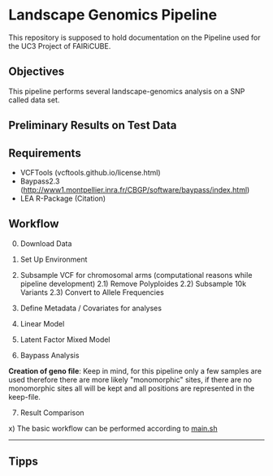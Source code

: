 # Landscape Genomics Pipeline 

This repository is supposed to hold documentation on the Pipeline used for the UC3 Project of FAIRiCUBE. 

## Objectives

This pipeline performs several landscape-genomics analysis on a SNP called data set. 

## Preliminary Results on Test Data


## Requirements
- VCFTools (vcftools.github.io/license.html)
- Baypass2.3 (http://www1.montpellier.inra.fr/CBGP/software/baypass/index.html)
- LEA R-Package (Citation)

## Workflow 

0) Download Data
1) Set Up Environment
2) Subsample VCF for chromosomal arms (computational reasons while pipeline development)
2.1) Remove Polyploides
2.2) Subsample 10k Variants
2.3) Convert to Allele Frequencies
3) Define Metadata / Covariates for analyses

4) Linear Model 

5) Latent Factor Mixed Model

6) Baypass Analysis

**Creation of geno file**: Keep in mind, for this pipeline only a few samples are used therefore there are more likely "monomorphic" sites, if there are no monomorphic sites all will be kept and all positions are represented in the keep-file.


7) Result Comparison 

x) The basic workflow can be performed according to [main.sh](d/d/main.sh)

---



## Tipps

